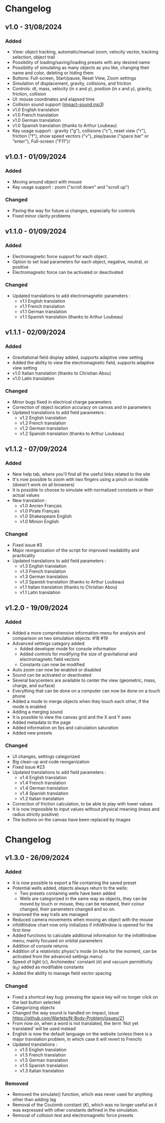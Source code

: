# Changelog

## v1.0 - 31/08/2024

### Added

- View: object tracking, automatic/manual zoom, velocity vector, tracking selection, object trail
- Possibility of loading/saving/loading presets with any desired name
- Possibility of simulating as many objects as you like, changing their name and color, deleting or hiding them
- Buttons: Full-screen, Start/pause, Reset View, Zoom settings
- Simulation of displacement, gravity, collisions, and friction
- Controls: dt, mass, velocity (in x and y), position (in x and y), gravity, friction, collision
- UI: mouse coordinates and elapsed time
- Collision sound support ([impact-sound.mp3](https://github.com/Wartets/N-Body-Problem/blob/main/sound/impact-sound.mp3))
- v1.0 English translation
- v1.0 French translation
- v1.0 German translation
- v1.0 Spanish translation (thanks to Arthur Loubeau)
- Key usage support : gravity ("g"), collisions ("c"), reset view ("r"), friction ("f"), show speed vectors ("v"), play/pause ("space bar" or "enter"), Full-screen ("F11")/

## v1.0.1 - 01/09/2024

### Added

- Moving around object with mouse
- Key usage support : zoom ("scroll down" and "scroll up")

### Changed

- Paving the way for future ui changes, especially for controls
- Fixed minor clarity problems

## v1.1.0 - 01/09/2024

### Added

- Electromagnetic force support for each object.
- Option to set load parameters for each object, negative, neutral, or positive
- Electromagnetic force can be activated or deactivated

### Changed

- Updated translations to add electromagnetic parameters :
  - v1.1 English translation
  - v1.1 French translation
  - v1.1 German translation
  - v1.1 Spanish translation (thanks to Arthur Loubeau)
 
## v1.1.1 - 02/09/2024

### Added

- Gravitational field display added, supports adaptive view setting
- Added the ability to view the electromagnetic field, supports adaptive view setting
- v1.0 Italian translation (thanks to Christian Abou)
- v1.0 Latin translation

### Changed

- Minor bugs fixed in electrical charge parameters
- Correction of object location accuracy on canvas and in parameters
- Updated translations to add field parameters :
  - v1.2 English translation
  - v1.2 French translation
  - v1.2 German translation
  - v1.2 Spanish translation (thanks to Arthur Loubeau)

## v1.1.2 - 07/09/2024

### Added

- New help tab, where you'll find all the useful links related to the site
- It's now possible to zoom with two fingers using a pinch on mobile (doesn't work on all browsers)
- It is possible to choose to simulate with normalized constants or their actual values
- New translation :
  - v1.0 Ancien Français
  - v1.0 Pirate Français
  - v1.0 Shakespeare English
  - v1.0 Minion English

### Changed

- Fixed issue #3 
- Major reorganization of the script for improved readability and practicality
- Updated translations to add field parameters :
  - v1.3 English translation
  - v1.3 French translation
  - v1.3 German translation
  - v1.3 Spanish translation (thanks to Arthur Loubeau)
  - v1.1 Italian translation (thanks to Christian Abou)
  - v1.1 Latin translation

## v1.2.0 - 19/09/2024

### Added

- Added a more comprehensive information-menu for analysis and comparison on two simulation objects: #18 #19 
- Advanced settings category added:
  - Added developer mode for console information
  - Added controls for modifying the size of gravitational and electromagnetic field vectors
  - Constants can now be modified
- Auto zoom can now be enabled or disabled
- Sound can be activated or deactivated
- Several barycenters are available to center the view (geometric, mass, charge, and surface)
- Everything that can be done on a computer can now be done on a touch phone
- Added a mode to merge objects when they touch each other, if the mode is enabled
- Adding a merging sound
- It is possible to view the canvas grid and the X and Y axes
- Added metadata to the page
- Added information on fps and calculation saturation
- Added new presets

### Changed

- UI changes, settings categorized
- Big clean-up and code reorganization
- Fixed issue #23 
- Updated translations to add field parameters :
  - v1.4 English translation
  - v1.4 French translation
  - v1.4 German translation
  - v1.4 Spanish translation
  - v1.2 Italian translation
- Correction of friction calculation, to be able to play with lower values
- It is now impossible to input values without physical meaning (mass and radius strictly positive)
- The buttons on the canvas have been replaced by images

# Changelog

## v1.3.0 - 26/09/2024

### Added

- It is now possible to export a file containing the saved preset
- Potential wells added, objects always return to the wells:
  - Two presets containing wells have been added
  - Wells are categorized in the same way as objects, they can be moved by touch or mouse, they can be renamed, their colour changed, their parameters changed and so on.
- Improved the way trails are managed
- Reduced camera movements when moving an object with the mouse
- infoWindow chart now only initializes if infoWindow is opened for the first time
- Added functions to calculate additional information for the infoWindow menu; mainly focused on orbital parameters
- Addition of console returns
- Addition of a relativistic physic's mode (in beta for the moment, can be activated from the advanced settings menu)
- Speed of light ($c$), Archimedes' constant ($\pi$) and vacuum permittivity ($\epsilon_0$) added as modifiable constants
- Added the ability to manage field vector spacing

### Changed

- Fixed a shortcut key bug: pressing the space key will no longer click on the last button selected
- Categorizing objects
- Changed the way sound is handled on impact, issue https://github.com/Wartets/N-Body-Problem/issues/21
- From now on, when a word is not translated, the term ‘Not yet translated’ will be used instead
- English is now the default language on the website (unless there is a major translation problem, in which case it will revert to French)
- Updated translations :
  - v1.5 English translation
  - v1.5 French translation
  - v1.5 German translation
  - v1.5 Spanish translation
  - v1.3 Italian translation

### Removed

- Removed the simulate() function, which was never used for anything other than adding lag
- Removal of the Coulomb constant ($K$), which was no longer useful as it was expressed with other constants defined in the simulation.
- Removal of collision test and electromagnetic force presets
